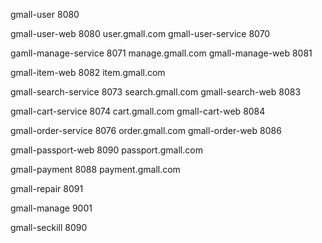 gmall-user 8080

gmall-user-web 8080 user.gmall.com
gmall-user-service 8070

gamll-manage-service 8071 manage.gmall.com
gmall-manage-web 8081

gmall-item-web 8082 item.gmall.com

gmall-search-service 8073 search.gmall.com
gmall-search-web 8083

gmall-cart-service 8074 cart.gmall.com
gmall-cart-web 8084

gmall-order-service 8076 order.gmall.com
gmall-order-web 8086

gmall-passport-web 8090 passport.gmall.com

gmall-payment 8088 payment.gmall.com

gmall-repair 8091

gmall-manage 9001

gmall-seckill 8090